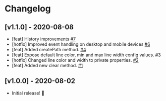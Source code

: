# Changelog

## [v1.1.0] - 2020-08-08

- [feat] History improvements [#7](https://github.com/neogeek/drawtheline/pull/7)
- [hotfix] Improved event handling on desktop and mobile devices [#6](https://github.com/neogeek/drawtheline/pull/6)
- [feat] Added createPath method. [#4](https://github.com/neogeek/drawtheline/pull/4)
- [feat] Expose default line color, min and max line width config values. [#3](https://github.com/neogeek/drawtheline/pull/3)
- [hotfix] Changed line color and width to private properties. [#2](https://github.com/neogeek/drawtheline/pull/2)
- [feat] Added new clear method. [#1](https://github.com/neogeek/drawtheline/pull/1)

## [v1.0.0] - 2020-08-02

- Initial release! 🎉
